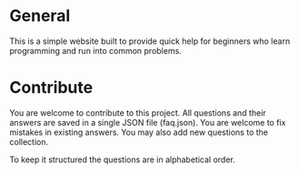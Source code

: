 # General #
This is a simple website built to provide quick help for beginners who learn programming and run into common problems.

# Contribute #
You are welcome to contribute to this project. All questions and their answers are saved in a single JSON file (faq.json). You are welcome to fix mistakes in existing answers. You may also add new questions to the collection.

To keep it structured the questions are in alphabetical order. 
